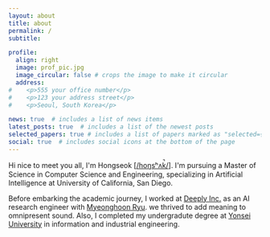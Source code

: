 ```yaml
---
layout: about
title: about
permalink: /
subtitle: 

profile:
  align: right
  image: prof_pic.jpg
  image_circular: false # crops the image to make it circular
  address: 
#    <p>555 your office number</p>
#    <p>123 your address street</p>
#    <p>Seoul, South Korea</p>

news: true  # includes a list of news items
latest_posts: true  # includes a list of the newest posts
selected_papers: true # includes a list of papers marked as "selected={true}"
social: true  # includes social icons at the bottom of the page
---
```

Hi nice to meet you all, I'm Hongseok \[[/hoŋsʰʌk̚/](assets/audio/hongseok.mp3)\]. I'm pursuing a Master of Science in Computer Science and Engineering, specializing in Artificial Intelligence at University of California, San Diego.

Before embarking the academic journey, I worked at [Deeply Inc.](https://deeplyinc.com) as an AI research engineer with [Myeonghoon Ryu](https://www.linkedin.com/in/myeonghoon-ryu-319b1b12a/). we thrived to add meaning to omnipresent sound. Also, I completed my undergradute degree at [Yonsei University](https://www.yonsei.ac.kr/en_sc/index.jsp) in information and industrial engineering.